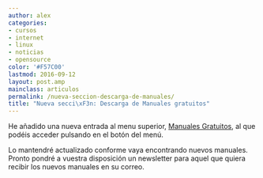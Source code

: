 ```yaml
---
author: alex
categories:
- cursos
- internet
- linux
- noticias
- opensource
color: '#F57C00'
lastmod: 2016-09-12
layout: post.amp
mainclass: articulos
permalink: /nueva-seccion-descarga-de-manuales/
title: "Nueva secci\xF3n: Descarga de Manuales gratuitos"
---
```


He añadido una nueva entrada al menu superior, [Manuales Gratuitos][1], al que podéis acceder pulsando en el botón del menú.

Lo mantendré actualizado conforme vaya encontrando nuevos manuales. Pronto pondré a vuestra disposición un newsletter para aquel que quiera recibir los nuevos manuales en su correo.

 [1]: https://elbauldelprogramador.com/manuales-gratuitos/